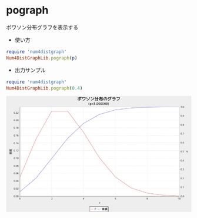 pograph
=======
ポワソン分布グラフを表示する

* 使い方

```ruby
require 'num4distgraph'
Num4DistGraphLib.pograph(p)
```

* 出力サンプル

```ruby
require 'num4distgraph'
Num4DistGraphLib.pograph(0.4)
```
![pograph](images/poGraph.jpg)


